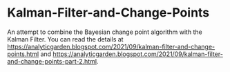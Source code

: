 # Kalman-Filter-and-Change-Points

An attempt to combine the Bayesian change point algorithm with the Kalman Filter. You can read the details at https://analyticgarden.blogspot.com/2021/09/kalman-filter-and-change-points.html and https://analyticgarden.blogspot.com/2021/09/kalman-filter-and-change-points-part-2.html.

